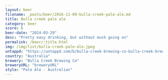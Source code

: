 ```yaml
---
layout: beer
filename: _posts/beer/2016-11-09-bulla-creek-pale-ale.md
title: Bulla creek pale ale
category: beer
score: 6
beer-date: "2024-03-29"
desc: "Pretty easy drinking, but without much going on"
permalink: /beer/:title.html
img: /img/list/bulla-creek-pale-ale.jpeg
untappd: "https://untappd.com/b/bulla-creek-brewing-co-bulla-creek-brewing-co-pale-ale/5295918"
country: "Australia"
brewery: "Bulla Creek Brewing Co"
breweryURL: "breweryURL"
style: "Pale Ale - Australian"
---
```

